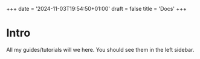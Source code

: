+++
date = '2024-11-03T19:54:50+01:00'
draft = false
title = 'Docs'
+++

# Intro

All my guides/tutorials will we here. You should see them in the left sidebar.
